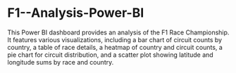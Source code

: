 # F1--Analysis-Power-BI
This Power BI dashboard provides an analysis of the F1 Race Championship. It features various visualizations, including a bar chart of circuit counts by country, a table of race details, a heatmap of country and circuit counts, a pie chart for circuit distribution, and a scatter plot showing latitude and longitude sums by race and country.
